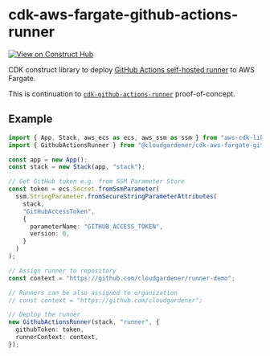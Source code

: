 # cdk-aws-fargate-github-actions-runner

[![View on Construct Hub](https://constructs.dev/badge?package=%40cloudgardener%2Fcdk-aws-fargate-github-actions-runner)](https://constructs.dev/packages/@cloudgardener/cdk-aws-fargate-github-actions-runner)

CDK construct library to deploy [GitHub Actions self-hosted runner](https://docs.github.com/en/actions/hosting-your-own-runners/about-self-hosted-runners) to AWS Fargate.

This is continuation to [`cdk-github-actions-runner`](https://github.com/nikovirtala/cdk-github-actions-runner) proof-of-concept.

## Example

```ts
import { App, Stack, aws_ecs as ecs, aws_ssm as ssm } from "aws-cdk-lib";
import { GithubActionsRunner } from "@cloudgardener/cdk-aws-fargate-github-actions-runner";

const app = new App();
const stack = new Stack(app, "stack");

// Get GitHub token e.g. from SSM Parameter Store
const token = ecs.Secret.fromSsmParameter(
  ssm.StringParameter.fromSecureStringParameterAttributes(
    stack,
    "GitHubAccessToken",
    {
      parameterName: "GITHUB_ACCESS_TOKEN",
      version: 0,
    }
  )
);

// Assign runner to repository
const context = "https://github.com/cloudgardener/runner-demo";

// Runners can be also assigned to organization
// const context = "https://github.com/cloudgardener";

// Deploy the runner
new GithubActionsRunner(stack, "runner", {
  githubToken: token,
  runnerContext: context,
});
```
